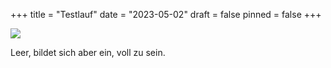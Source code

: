 +++
title = "Testlauf"
date = "2023-05-02"
draft = false
pinned = false
+++


![](https://de.wikipedia.org/wiki/Wikimedia_Commons#/media/Datei:Broadway_tower_edit.jpg)

Leer, bildet sich aber ein, voll zu sein.